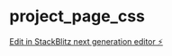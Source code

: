 # project_page_css

[Edit in StackBlitz next generation editor ⚡️](https://stackblitz.com/~/github.com/Benedictekoder/project_page_css)